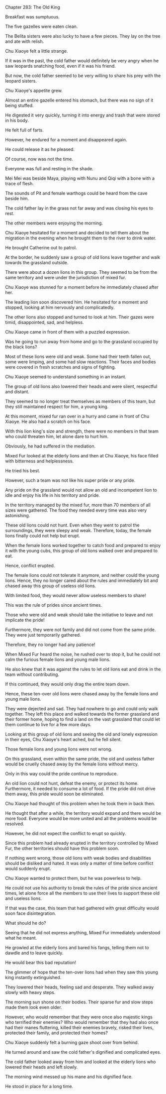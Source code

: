 Chapter 283: The Old King

Breakfast was sumptuous.

The five gazelles were eaten clean.

The Belita sisters were also lucky to have a few pieces. They lay on the tree and ate with relish.

Chu Xiaoye felt a little strange.

If it was in the past, the cold father would definitely be very angry when he saw leopards snatching food, even if it was his friend.

But now, the cold father seemed to be very willing to share his prey with the leopard sisters.

Chu Xiaoye's appetite grew.

Almost an entire gazelle entered his stomach, but there was no sign of it being stuffed.

He digested it very quickly, turning it into energy and trash that were stored in his body.

He felt full of farts.

However, he endured for a moment and disappeared again.

He could release it as he pleased.

Of course, now was not the time.

Everyone was full and resting in the shade.

Mei Mei was beside Maya, playing with Nunu and Qiqi with a bone with a trace of flesh.

The sounds of Pit and female warthogs could be heard from the cave beside him.

The cold father lay in the grass not far away and was closing his eyes to rest.

The other members were enjoying the morning.

Chu Xiaoye hesitated for a moment and decided to tell them about the migration in the evening when he brought them to the river to drink water.

He brought Catherine out to patrol.

At the border, he suddenly saw a group of old lions leave together and walk towards the grassland outside.

There were about a dozen lions in this group. They seemed to be from the same territory and were under the jurisdiction of mixed fur.

Chu Xiaoye was stunned for a moment before he immediately chased after her.

The leading lion soon discovered him. He hesitated for a moment and stopped, looking at him nervously and complicatedly.

The other lions also stopped and turned to look at him. Their gazes were timid, disappointed, sad, and helpless.

Chu Xiaoye came in front of them with a puzzled expression.

Was he going to run away from home and go to the grassland occupied by the black lions?

Most of these lions were old and weak. Some had their teeth fallen out, some were limping, and some had slow reactions. Their faces and bodies were covered in fresh scratches and signs of fighting.

Chu Xiaoye seemed to understand something in an instant.

The group of old lions also lowered their heads and were silent, respectful and distant.

They seemed to no longer treat themselves as members of this team, but they still maintained respect for him, a young king.

At this moment, mixed fur ran over in a hurry and came in front of Chu Xiaoye. He also had a scratch on his face.

With this lion king's size and strength, there were no members in that team who could threaten him, let alone dare to hurt him.

Obviously, he had suffered in the mediation.

Mixed Fur looked at the elderly lions and then at Chu Xiaoye, his face filled with bitterness and helplessness.

He tried his best.

However, such a team was not like his super pride or any pride.

Any pride on the grassland would not allow an old and incompetent lion to idle and enjoy his life in his territory and pride.

In the territory managed by the mixed fur, more than 70 members of all sizes were gathered. The food they needed every time was also very astonishing.

These old lions could not hunt. Even when they went to patrol the surroundings, they were sleepy and weak. Therefore, today, the female lions finally could not help but erupt.

When the female lions worked together to catch food and prepared to enjoy it with the young cubs, this group of old lions walked over and prepared to eat.

Hence, conflict erupted.

The female lions could not tolerate it anymore, and neither could the young lions. Hence, they no longer cared about the rules and immediately bit and chased away this group of useless old lions.

With limited food, they would never allow useless members to share\!

This was the rule of prides since ancient times.

Those who were old and weak should take the initiative to leave and not implicate the pride\!

Furthermore, they were not family and did not come from the same pride. They were just temporarily gathered.

Therefore, they no longer had any patience\!

When Mixed Fur heard the noise, he rushed over to stop it, but he could not calm the furious female lions and young male lions.

He also knew that it was against the rules to let old lions eat and drink in the team without contributing.

If this continued, they would only drag the entire team down.

Hence, these ten-over old lions were chased away by the female lions and young male lions.

They were dejected and sad. They had nowhere to go and could only walk together. They left this place and walked towards the former grassland and their former home, hoping to find a land on the vast grassland that could let them continue to live for a few more days.

Looking at this group of old lions and seeing the old and lonely expression in their eyes, Chu Xiaoye's heart ached, but he fell silent.

Those female lions and young lions were not wrong.

On this grassland, even within the same pride, the old and useless father would be cruelly chased away by the female lions without mercy.

Only in this way could the pride continue to reproduce.

An old lion could not hunt, defeat the enemy, or protect its home. Furthermore, it needed to consume a lot of food. If the pride did not drive them away, this pride would soon be eliminated.

Chu Xiaoye had thought of this problem when he took them in back then.

He thought that after a while, the territory would expand and there would be more food. Everyone would be more united and all the problems would be resolved.

However, he did not expect the conflict to erupt so quickly.

Since this problem had already erupted in the territory controlled by Mixed Fur, the other territories should have this problem soon.

If nothing went wrong, those old lions with weak bodies and disabilities should be disliked and hated. It was only a matter of time before conflict would suddenly erupt.

Chu Xiaoye wanted to protect them, but he was powerless to help.

He could not use his authority to break the rules of the pride since ancient times, let alone force all the members to use their lives to support these old and useless lions.

If that was the case, this team that had gathered with great difficulty would soon face disintegration.

What should he do?

Seeing that he did not express anything, Mixed Fur immediately understood what he meant.

He growled at the elderly lions and bared his fangs, telling them not to dawdle and to leave quickly.

He would bear this bad reputation\!

The glimmer of hope that the ten-over lions had when they saw this young king instantly extinguished.

They lowered their heads, feeling sad and desperate. They walked away slowly with heavy steps.

The morning sun shone on their bodies. Their sparse fur and slow steps made them look even older.

However, who would remember that they were once also majestic kings who terrified their enemies? Who would remember that they had also once had their manes fluttering, killed their enemies bravely, risked their lives, protected their family, and protected their homes?

Chu Xiaoye suddenly felt a burning gaze shoot over from behind.

He turned around and saw the cold father's dignified and complicated eyes.

The cold father looked away from him and looked at the elderly lions who lowered their heads and left slowly.

The morning wind messed up his mane and his dignified face.

He stood in place for a long time.
